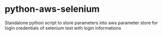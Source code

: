 # python-aws-selenium
Standalone python script to store parameters into aws parameter store for login credentials of selenium test with login informations
